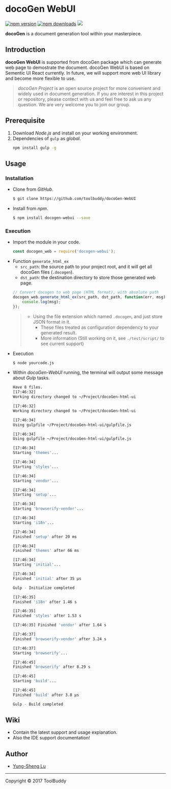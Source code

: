 # docoGen WebUI

[![npm version](https://badge.fury.io/js/docogen-webui.svg)](https://badge.fury.io/js/docogen-webui.svg)
[![npm downloads](https://img.shields.io/npm/dm/docogen-webui.svg)](https://img.shields.io/npm/dm/docogen-webui.svg)
[![](https://data.jsdelivr.com/v1/package/npm/docogen/badge)](https://www.jsdelivr.com/package/npm/docogen-webui)

**docoGen** is a document generation tool within your masterpiece.

## Introduction

**docoGen WebUI** is supported from docoGen package which can generate web page to demostrate the document. docoGen WebUI is based on Sementic UI React currently. In future, we will support more web UI library and become more flexible to use.

> *docoGen Project* is an open source project for more convenient and widely used in document generation. If you are interest in this project or repository, please contect with us and feel free to ask us any question. We are very welcome you to join our group.

## Prerequisite

1. Download *Node.js* and install on your working environment.
2. Dependencies of `gulp` as *global*.
    ```bash
    npm install gulp -g
    ```

## Usage

### Installation

* Clone from *GitHub*.
    ```bash
    $ git clone https://github.com/toolbuddy/docoGen-WebUI
    ```
* Install from *npm*.
    ```bash
    $ npm install docogen-webui --save
    ```
### Execution

* Import the module in your code.
    ```javascript
    const docogen_web = require('docogen-webui');
    ```
* Function `generate_html_ex`
    * `src_path`: the source path to your project root, and it will get all docoGen files (`.docogen`).
    * `dst_path`: the destination directory to store those generated web page.
    ```javascript
    // Convert docogen to web page (HTML format), with absolute path
    docogen_web.generate_html_ex(src_path, dst_path, function(err, msg) {
        console.log(msg);
    });
    ```
    > * Using the file extension which named `.docogen`, and just store JSON format in it.
    >   * These files treated as configuration dependency to your generated result.
    >   * More information (Still working on it, see `./test/script/` to see current support)
* Execution
    ```bash
    $ node yourcode.js
    ```
* Within *docoGen-WebUI* running, the terminal will output some message about *Gulp* tasks.
    ```bash
    Have 8 files.
    [17:46:32]
    Working directory changed to ~/Project/docoGen-html-ui

    [17:46:32]
    Working directory changed to ~/Project/docoGen-html-ui

    [17:46:34]
    Using gulpfile ~/Project/docoGen-html-ui/gulpfile.js

    [17:46:34]
    Using gulpfile ~/Project/docoGen-html-ui/gulpfile.js

    [17:46:34]
    Starting 'themes'...

    [17:46:34]
    Starting 'styles'...

    [17:46:34]
    Starting 'vendor'...

    [17:46:34]
    Starting 'setup'...

    [17:46:34]
    Starting 'browserify-vendor'...

    [17:46:34]
    Starting 'i18n'...

    [17:46:34]
    Finished 'setup' after 20 ms

    [17:46:34]
    Finished 'themes' after 66 ms

    [17:46:34]
    Starting 'initial'...

    [17:46:34]
    Finished 'initial' after 35 μs

    Gulp - Initialize completed

    [17:46:35]
    Finished 'i18n' after 1.46 s

    [17:46:35]
    Finished 'styles' after 1.53 s

    [17:46:35] Finished 'vendor' after 1.64 s

    [17:46:37]
    Finished 'browserify-vendor' after 3.24 s

    [17:46:37]
    Starting 'browserify'...

    [17:46:45]
    Finished 'browserify' after 8.29 s

    [17:46:45]
    Starting 'build'...

    [17:46:45]
    Finished 'build' after 3.8 μs

    Gulp - Build completed
    ```

## Wiki

* Contain the latest support and usage explanation.
* Also the IDE support documentation!

## Author

* [Yung-Sheng Lu](http://www.github.com/yungshenglu)

---

Copyright © 2017 ToolBuddy